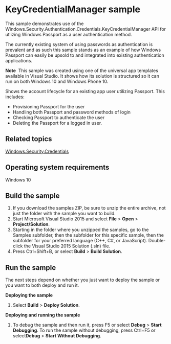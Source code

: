 ﻿<!---
  category: IdentitySecurityAndEncryption
  samplefwlink: http://go.microsoft.com/fwlink/p/?LinkId=620557&clcid=0x409
--->

# KeyCredentialManager sample

This sample demonstrates use of the Windows.Security.Authentication.Credentials.KeyCredentialManager API for utlizing Windows Passport as a user authentication method.

The currently existing system of using passwords as authentication is prevalent and as such this sample stands as an example of how Windows Passport can easily be upsold to and integrated into existing authentication applications.

**Note**  This sample was created using one of the universal app templates available in Visual Studio. It shows how its solution is structured so it can run on both Windows 10 and Windows Phone 10.

Shows the account lifecycle for an existing app user utilizing Passport. This includes: 
- Provisioning Passport for the user
- Handling both Passport and password methods of login
- Checking Passport to authenticate the user
- Deleting the Passport for a logged in user.

Related topics
--------------
[Windows.Security.Credentials](http://msdn.microsoft.com/library/windows/apps/br227089)

Operating system requirements
-----------------------------

Windows 10

Build the sample
----------------

1. If you download the samples ZIP, be sure to unzip the entire archive, not just the folder with the sample you want to build. 
2. Start Microsoft Visual Studio 2015 and select **File** \> **Open** \> **Project/Solution**.
3. Starting in the folder where you unzipped the samples, go to the Samples subfolder, then the subfolder for this specific sample, then the subfolder for your preferred language (C++, C#, or JavaScript). Double-click the Visual Studio 2015 Solution (.sln) file.
4. Press Ctrl+Shift+B, or select **Build** \> **Build Solution**.

Run the sample
--------------

The next steps depend on whether you just want to deploy the sample or you want to both deploy and run it.

**Deploying the sample**

1.  Select **Build** \> **Deploy Solution**.

**Deploying and running the sample**

1.  To debug the sample and then run it, press F5 or select **Debug** \> **Start Debugging**. To run the sample without debugging, press Ctrl+F5 or select**Debug** \> **Start Without Debugging**.
